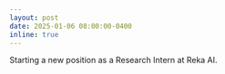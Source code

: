 ```yaml
---
layout: post
date: 2025-01-06 08:00:00-0400
inline: true
---
```


Starting a new position as a Research Intern at Reka AI.